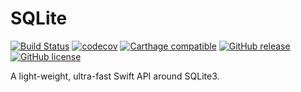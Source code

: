 # SQLite


[![Build Status](https://travis-ci.org/dbart01/SQLite.svg?branch=master)](https://travis-ci.org/dbart01/SQLite)
[![codecov](https://codecov.io/gh/dbart01/SQLite/branch/master/graph/badge.svg)](https://codecov.io/gh/dbart01/SQLite)
[![Carthage compatible](https://img.shields.io/badge/Carthage-compatible-4BC51D.svg?style=flat)](https://github.com/Carthage/Carthage)
[![GitHub release](https://img.shields.io/github/release/dbart01/SQLite.svg)](https://github.com/dbart01/SQLite/releases/latest)
[![GitHub license](https://img.shields.io/badge/license-MIT-orange.svg)](https://github.com/dbart01/SQLite/blob/master/LICENSE)

A light-weight, ultra-fast Swift API around SQLite3.
